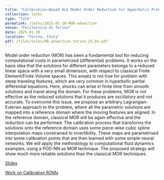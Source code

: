 ```yaml
---
title: "Calibration-Based ALE Model Order Reduction for Hyperbolic Problems with Self-Similar Traveling Discontinuities"
collection: talks
type: "Talk"
permalink: /talks/2025-01-30-MOR-advection
venue: "Politecnico di Torino"
date: 2025-01-30
location: "Torino, Italy"
pdf: /files/talks/RB_advection_torino_25_01.pdf
---
```


Model order reduction (MOR) has been a fundamental tool for reducing computational costs in parametrized (differential) problems. It works on the basis idea that the solutions for different parameters belongs to a reduced linear space with a very small dimension, with respect to classical Finite Element/Finite Volume spaces.
This ansatz is not true for problem with steep traveling features, which are very common in hyperbolic partial differential equations. Here, shocks can arise in finite time from smooth solutions and travel along the domain. For these problems, MOR is not effective as the reduced solutions that it produces are oscillatory and not accurate.
To overcome this issue, we propose an arbitrary Lagrangian-Eulerian approach to the problem, where all the parametric solutions are mapped into a reference domain where the moving features are aligned. In the reference domain, classical MOR will be again effective and the reduction can be performed.
The calibration process that transforms the solutions onto the reference domain uses some piece-wise cubic spline interpolation maps constrained to invertibility. These maps are parametrised into some calibration points that are then learned with some simple neural networks.
We will apply the methodology to computational fluid dynamics examples, using a POD-NN as MOR technique. The proposed strategy will show much more reliable solutions than the classical MOR techniques.

[Slides](/files/talks/RB_advection_torino_25_01.pdf)

[Work on Calibration ROMs](/publications/2024-03-18-ROM-calibration-2D)

